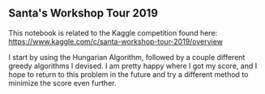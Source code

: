 ## Santa's Workshop Tour 2019

This notebook is related to the Kaggle competition found here: https://www.kaggle.com/c/santa-workshop-tour-2019/overview

I start by using the Hungarian Algorithm, followed by a couple different greedy algorithms I devised. I am pretty happy where I got my score, and I hope to return to this problem in the future and try a different method to minimize the score even further. 
